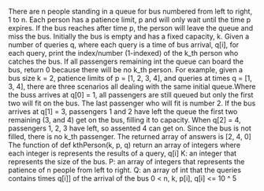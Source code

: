 There are n people standing in a queue for bus numbered from left to right, 1 to n. Each person has a patience limit, p and will only wait until the time p expires. If the bus reaches after time p, the person will leave the queue and miss the bus. Initially the bus is empty and has a fixed capacity, k. Given a number of queries q, where each query is a time of bus arrival, q[i], for each query, print the index/number (1-indexed) of the k_th person who catches the bus. If all passengers remaining int the queue can board the bus, return 0 because there will be no k_th person. For example, given a bus size k = 2, patience limits of p = [1, 2, 3, 4], and queries at times q = [1, 3, 4], there are three scenarios all dealing with the same initial queue.Where the buss arrives at q[0] = 1, all passengers are still queued but only the first two will fit on the bus. The last passenger who will fit is number 2. If the bus arrives at q[1] = 3, passengers 1 and 2 have left the queue the first two remaining (3, and 4) get on the bus, filling it to capacity. When q[2] = 4, passengers 1, 2, 3 have left, so assented 4 can get on. Since the bus is not filled, there is no k_th passenger. The returned array of answers is [2, 4, 0] The function of def kthPerson(k, p, q) return an array of integers where each integer is represents the results of a query, q[i] K: an integer that represents the size of the bus. P: an array of integers that represents the patience of n people from left to right. Q: an array of int that the queries contains times q[i]] of the arrival of the bus 0 < n, k, p[i], q[i] <= 10 ^ 5
